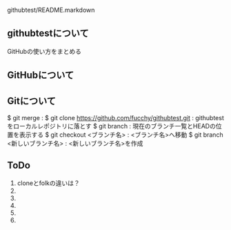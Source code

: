 githubtest/README.markdown

githubtestについて
------------------
GitHubの使い方をまとめる


GitHubについて
--------------

Gitについて
-----------
$ git merge : 
$ git clone <https://github.com/fucchy/githubtest.git> : githubtestをローカルレポジトリに落とす
$ git branch : 現在のブランチ一覧とHEADの位置を表示する
$ git checkout <ブランチ名> : <ブランチ名>へ移動
$ git branch <新しいブランチ名> : <新しいブランチ名>を作成

ToDo
------------------------------
1. cloneとfolkの違いは？
2. 
3. 
4. 
5. 
6. 
